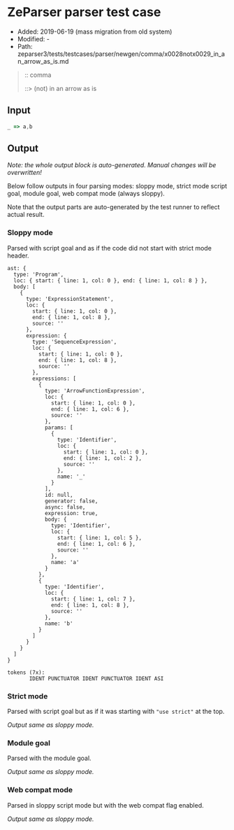 # ZeParser parser test case

- Added: 2019-06-19 (mass migration from old system)
- Modified: -
- Path: zeparser3/tests/testcases/parser/newgen/comma/x0028notx0029_in_an_arrow_as_is.md

> :: comma
>
> ::> (not) in an arrow as is

## Input

`````js
_ => a,b
`````

## Output

_Note: the whole output block is auto-generated. Manual changes will be overwritten!_

Below follow outputs in four parsing modes: sloppy mode, strict mode script goal, module goal, web compat mode (always sloppy).

Note that the output parts are auto-generated by the test runner to reflect actual result.

### Sloppy mode

Parsed with script goal and as if the code did not start with strict mode header.

`````
ast: {
  type: 'Program',
  loc: { start: { line: 1, col: 0 }, end: { line: 1, col: 8 } },
  body: [
    {
      type: 'ExpressionStatement',
      loc: {
        start: { line: 1, col: 0 },
        end: { line: 1, col: 8 },
        source: ''
      },
      expression: {
        type: 'SequenceExpression',
        loc: {
          start: { line: 1, col: 0 },
          end: { line: 1, col: 8 },
          source: ''
        },
        expressions: [
          {
            type: 'ArrowFunctionExpression',
            loc: {
              start: { line: 1, col: 0 },
              end: { line: 1, col: 6 },
              source: ''
            },
            params: [
              {
                type: 'Identifier',
                loc: {
                  start: { line: 1, col: 0 },
                  end: { line: 1, col: 2 },
                  source: ''
                },
                name: '_'
              }
            ],
            id: null,
            generator: false,
            async: false,
            expression: true,
            body: {
              type: 'Identifier',
              loc: {
                start: { line: 1, col: 5 },
                end: { line: 1, col: 6 },
                source: ''
              },
              name: 'a'
            }
          },
          {
            type: 'Identifier',
            loc: {
              start: { line: 1, col: 7 },
              end: { line: 1, col: 8 },
              source: ''
            },
            name: 'b'
          }
        ]
      }
    }
  ]
}

tokens (7x):
       IDENT PUNCTUATOR IDENT PUNCTUATOR IDENT ASI
`````

### Strict mode

Parsed with script goal but as if it was starting with `"use strict"` at the top.

_Output same as sloppy mode._

### Module goal

Parsed with the module goal.

_Output same as sloppy mode._

### Web compat mode

Parsed in sloppy script mode but with the web compat flag enabled.

_Output same as sloppy mode._
